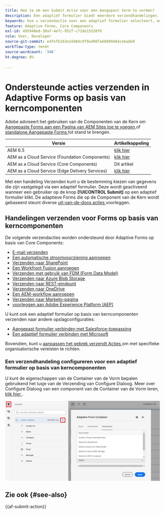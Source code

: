 ```yaml
---
title: Hoe te om een Submit Actie voor een Aangepast Vorm te vormen?
description: Een adaptief formulier biedt meerdere verzendhandelingen. Met een handeling Verzenden wordt gedefinieerd hoe een adaptief formulier wordt verwerkt na verzending. U kunt ingebouwde verzendhandelingen gebruiken of uw eigen handelingen maken
keywords: hoe u verzendactie voor een adaptief formulier selecteert, een adaptief formulier koppelt aan een SharePoint-lijst, een adaptief formulier aansluit op een SharePoint-documentbibliotheek, een adaptief formulier aansluit op het formuliergegevensmodel (FDM)
feature: Adaptive Forms, Core Components
exl-id: 495948e8-30a7-4e7c-952f-c71de15520f0
role: User, Developer
source-git-commit: edfefb163e2d48dc9f9ad90fa68809484ce6abb0
workflow-type: tm+mt
source-wordcount: '346'
ht-degree: 0%

---
```



# Ondersteunde acties verzenden in Adaptive Forms op basis van kerncomponenten

<span class="preview"> Adobe adviseert het gebruiken van de Componenten van de Kern om [ Aangepaste Forms aan een Pagina van AEM Sites toe te voegen ](/help/forms/create-or-add-an-adaptive-form-to-aem-sites-page.md) of [ standalone Aangepaste Forms ](/help/forms/creating-adaptive-form-core-components.md) tot stand te brengen. </span>


| Versie | Artikelkoppeling |
| -------- | ---------------------------- |
| AEM 6.5 | [ klik hier ](https://experienceleague.adobe.com/docs/experience-manager-65/forms/adaptive-forms-basic-authoring/configuring-submit-actions.html?lang=nl-NL) |
| AEM as a Cloud Service (Foundation Components) | [ klik hier ](/help/forms/configuring-submit-actions.md) |
| AEM as a Cloud Service (Core Components) | Dit artikel |
| AEM as a Cloud Service (Edge Delivery Services) | [ klik hier ](/help/forms/configure-submit-action-eds-forms.md) |

Met een handeling Verzenden kunt u de bestemming kiezen van gegevens die zijn vastgelegd via een adaptief formulier. Deze wordt geactiveerd wanneer een gebruiker op de knop **[!UICONTROL Submit]** op een adaptief formulier klikt. De adaptieve Forms die op de Component van de Kern wordt gebaseerd steunt diverse [ uit-van-de-doos acties ](#submit-actions-supported-by-adaptive-forms-based-on-core-components) voorleggen.

<!--You can also configure different actions for an Adaptive Form submissions.

* **Redirect URL/Path** - This option allows user to configure a page for each form, to which the form users are redirected after submitting an Adaptive Form. 
* **Show Message** - This option allows users to add a message that is displayed when the Adaptive Form is successfully submitted. The predefined text is included in the dialog box and it can be modified by the user. -->

## Handelingen verzenden voor Forms op basis van kerncomponenten

De volgende verzendacties worden ondersteund door Adaptive Forms op basis van Core Components:

* [E-mail verzenden](/help/forms/configure-submit-action-send-email.md)
* [Een automatische stroomvoorziening aanroepen](/help/forms/forms-microsoft-power-automate-integration.md)
* [Verzenden naar SharePoint](/help/forms/configure-submit-action-sharepoint.md)
* [Een Workfront Fusion aanroepen](/help/forms/submit-adaptive-form-to-workfront-fusion.md)
* [Verzenden met gebruik van FDM (Form Data Model)](/help/forms/integrate-adaptive-form-with-fdm.md)
* [Verzenden naar Azure Blob Storage](/help/forms/configure-submit-action-azure-blob-storage.md)
* [Verzenden naar REST-eindpunt](/help/forms/configure-submit-action-restpoint.md)
* [Verzenden naar OneDrive](/help/forms/configure-submit-action-onedrive.md)
* [Een AEM-workflow aanroepen](/help/forms/configure-submit-action-workflow.md)
* [Verzenden naar Marketo-pagina](/help/forms/submit-adaptive-form-to-marketo-engage.md)
* [ voorleggen aan Adobe Experience Platform (AEP) ](/help/forms/aem-forms-aep-connector.md)

U kunt ook een adaptief formulier op basis van kerncomponenten verzenden naar andere opslagconfiguraties:

* [Aangepast formulier verbinden met Salesforce-toepassing](/help/forms/aem-forms-salesforce-integration.md)
* [Een adaptief formulier verbinden met Microsoft](/help/forms/ms-dynamics-odata-configuration.md)

Bovendien, kunt u [ aanpassen het gebrek verzendt Acties ](/help/forms/custom-submit-action-for-adaptive-forms-based-on-core-components.md) om met specifieke organisatorische vereisten te richten.


### Een verzendhandeling configureren voor een adaptief formulier op basis van kerncomponenten

<!--To define a Submit action for an Adaptive Form, use the Configure Dialog of an **Adaptive Form Container** component. The configure dialog of a **Adaptive Form Container** component includes:

* Basic Tab
* Form Data Model Tab
* Submission Tab
  ![AEM Forms Submit action](/help/forms/assets/aem-forms-submit-action.png)
-->

U kunt de eigenschappen van de Container van de Vorm bepalen gebruikend het lusje van de Verzending van Configure Dialoog. Meer over Configure Dialoog van een component van de Container van de Vorm leren, [ klik hier ](https://experienceleague.adobe.com/docs/experience-manager-core-components/using/adaptive-forms/adaptive-forms-components/form-container.html?lang=nl-NL).

![ klik het pictogram van de Sleutel om de Adaptieve de dialoogdoos van de Container van de Vorm te openen om een verzendactie te vormen ](/help/forms/assets/adaptive-forms-submit-message.png)

<!--To select and configure a Submit Action for your form:

1. Open the Content browser, and select the **[!UICONTROL Guide Container]** component of your Adaptive Form. 
1. Click the Guide Container properties ![Guide properties](/help/forms/assets/configure-icon.svg) icon. The Adaptive Form Container dialog box opens. 

1. Click the  **[!UICONTROL Submission]** tab. 

    ![Click the Wrench icon to open Adaptive Form Container dialog box to configure a submit action](/help/forms/assets/adaptive-forms-submit-message.png)

1. Select and configure a **[!UICONTROL Submit action]**, based on your requirements.
-->

<!--
## Send Email {#send-email}

To send an email to one or more recipients upon successful submission of the form, you can use the **[!UICONTROL Send Email]** Submit Action. 

Refer to [configure the send email submit action for an Adaptive Form](/help/forms/configure-submit-action-send-email.md) to learn how to set up an Adaptive Form to send an email upon successful submission.
>[!NOTE]
>
>Send PDF via Email Submit Action is applicable only to Adaptive Forms that use XFA template as form model. 

>[!NOTE]
>
>Ensure that the [AEM_Installation_Directory]\crx-quickstart\temp\datamanager\ASM folder
>exists. The directory is required to temporarily store attachments. If the directory does not exist, create it.


>[!CAUTION]
>
>If you  [prefill](prepopulate-adaptive-form-fields.md) a form template,  a Form Data Model (FDM) or schema based Adaptive Form with XML or JSON data complaint to a schema (XML schema, JSON schema , form template, or form data model (FDM)) that is data does not contain &lt;afData&gt;, &lt;afBoundData&gt;, and &lt;/afUnboundData&gt; tags, then the data of unbounded fields (Unbounded fields are Adaptive Form fields without [bindref](prepopulate-adaptive-form-fields.md) property) of the Adaptive Form is lost. 

>[!CAUTION]
>
>If you [prefill](prepopulate-adaptive-form-fields.md) a form template, a Form Data Model (FDM) or schema based Adaptive Form with XML or JSON data complaint to a schema (XML schema, JSON schema, or form data model(FDM)) that does not contain &lt;afData&gt;, &lt;afBoundData&gt;, and &lt;/afUnboundData&gt; tags, then the data of unbounded fields (Unbounded fields are Adaptive Form fields without [bindref](prepopulate-adaptive-form-fields.md) property) of the Adaptive Form is lost.

## Submit to Microsoft&reg; SharePoint {#submit-to-sharedrive}

The **[!UICONTROL Submit to SharePoint]** Submit Action connects an Adaptive Form with a Microsoft&reg; SharePoint Storage. You can submit the form data files, attachments, or Document of Record to the connected Microsoft&reg; Sharepoint Storage. 

Integration of AEM Adaptive Form with Microsoft&reg; SharePoint enables the submission, retrieval, or storage of data, files, and other relevant information within the SharePoint storage. To learn how to configure submit to SharePoint submit action for an Adaptive Form, [click here](/help/forms/configure-submit-action-sharepoint.md). 

## Submit using Form Data Model (FDM) {#submit-using-form-data-model}

The **[!UICONTROL Submit using Form Data Model (FDM)]** Submit Action writes submitted Adaptive Form data for the specified data model object in a Form Data Model (FDM) to its data source. When configuring the Submit Action, you can choose a data model object whose submitted data you want to write back to its data source.

When a user submits a form based on a form data model (FDM), you can [configure the form to write the submitted data to the data sources associated with the data model object](/help/forms/using-form-data-model.md#write-submitted-adaptive-form-data-into-data-sources-write-af).

## Submit to REST endpoint {#submit-to-rest-endpoint}

The **[!UICONTROL Submit to REST Endpoint]** submit action sends the submitted data to a REST URL. This URL can be either an internal server (the server where the form is displayed) or an external server. The data of an Adaptive Form is submitted to a REST URL using the **[!UICONTROL Submit to REST endpoint]** Submit Action.

For a comprehensive guide on the detailed steps to post or submit data to a REST URL, refer to [configure submit to REST Endpoint submit action for Adaptive Forms](/help/forms/configure-submit-action-restpoint.md).

## Invoke an AEM Workflow {#invoke-an-aem-workflow}

The **[!UICONTROL Invoke an AEM Workflow]** Submit Action integrates an Adaptive Form with an [AEM Workflow](https://experienceleague.adobe.com/docs/experience-manager-65/developing/extending-aem/extending-workflows/workflows-models.html?lang=nl-NL#extending-aem). When a form is submitted, the selected workflow starts automatically. 

 [Integrate AEM Adaptive Form with AEM Workflow: Streamlining Business Processes](/help/forms/configure-submit-action-workflow.md) provides step-by-step instructions to seamlessly integrate AEM Workflow with Adaptive Forms, optimizing business processes and enhancing workflow automation.

## Submit to OneDrive {#submit-to-onedrive}

The **[!UICONTROL Submit to OneDrive]** Submit Action connects an Adaptive Form with a Microsoft&reg; OneDrive. You can submit the form data, files, attachments, or Document of Record to the connected Microsoft&reg; OneDrive Storage. 

AEM Forms Cloud Service with Microsoft&reg; OneDrive helps in optimize data submission. Explore the steps of [integrating OneDrive with AEM Forms](/help/forms/configure-submit-action-onedrive.md) for streamlined and secure storage.

## Submit to Azure Blob Storage {#submit-to-azure-blob-storage}

The **[!UICONTROL Submit to Azure Blob Storage]** Submit Action connects an Adaptive Form with a Microsoft&reg; Azure portal and allows you to submit various elements such as form data, files, attachments, or Document of Record to the associated Azure Storage containers.

AEM as a Cloud Service allows submitting data to Azure Storage from AEM Adaptive Forms. Learn how to [create and use Azure Blob Storage configuration in AEM Forms](/help/forms/configure-submit-action-azure-blob-storage.md) for efficient data storage. 

To set values of a configuration, [Generate OSGi Configurations using the AEM SDK](https://experienceleague.adobe.com/docs/experience-manager-cloud-service/implementing/deploying/configuring-osgi.html?lang=nl-NL#generating-osgi-configurations-using-the-aem-sdk-quickstart), and [deploy the configuration](https://experienceleague.adobe.com/docs/experience-manager-cloud-service/implementing/using-cloud-manager/deploy-code.html?lang=nl-NL#deployment-process) to your Cloud Service instance.

## Submit to Power Automate {#microsoft-power-automate}

You can configure an Adaptive Form to run a Microsoft&reg; Power Automate Cloud Flow on submission. The configured Adaptive Form sends captured data, attachments, and Document Of Record to Power Automate Cloud Flow for processing. It helps you build custom data capture experience while harnessing the power of Microsoft&reg; Power Automate to build business logics around captured data and automate customer workflows. 
Adaptive Forms editor provides the **Invoke a Microsoft&reg; Power Automate flow** submit action to send adaptive forms data, attachments, and Document Of Record to Power Automate Cloud Flow. To use the Submit action to send captured data to Microsoft&reg; Power Automate, [Connect your Forms as a Cloud Service instance with Microsoft&reg; Power Automate](forms-microsoft-power-automate-integration.md)  

After a successful configuration, use the [Invoke a Microsoft&reg; Power Automate flow](forms-microsoft-power-automate-integration.md#use-the-invoke-a-microsoft&reg;-power-automate-flow-submit-action-to-send-data-to-a-power-automate-flow-use-the-invoke-microsoft-power-automate-flow-submit-action) submit action to send data to a Power Automate Flow.  

## Submit to Workfront Fusion {#workfront-fusion}

You can configure an Adaptive Form to submit data to Workfront Fusion on submission. Workfront Fusion allows automation of processes so that user can concentrate on new tasks rather than repeating the same tasks again and again. It automates both simple and complex tasks, saving time and ensuring consistent process execution.

The Adaptive Forms editor provides the **Invoke a WorkFront Fusion Scenario** submit action to send Adaptive Forms data or attachments to a Workfront Fusion scenario. To use the submit action for sending captured data to a Workfront Fusion scenario, refer to [Submit an Adaptive Form to Adobe Workfront Fusion](/help/forms/submit-adaptive-form-to-workfront-fusion.md).

## Send PDF via Email {#send-pdf-via-email}

The **Send PDF via Email** Submit Action sends an email with a PDF containing form data, to one or more recipients on successful submission of the form.

>[!NOTE]
>
>This Submit Action is available for XFA-based Adaptive Forms and XSD-based adaption forms that have the Document of Record template. 
## Invoke a forms workflow {#invoke-a-forms-workflow}

The **Submit to Forms workflow** submit option sends a data xml and file attachments (if any) to an existing Adobe LiveCycle or [!DNL AEM Forms] on JEE process.

For information about how to configure the Submit to forms workflow Submit Action, see [Submitting and processing your form data using forms workflows](submit-form-data-livecycle-process.md). 
## Forms Portal Submit Action {#forms-portal-submit-action}

The **Forms Portal Submit Action** option makes form data available through an [!DNL AEM Forms] portal.

For more information about the Forms Portal and Submit Action, see [Drafts and submissions component](draft-submission-component.md). 

## Use synchronous or asynchronous submission {#use-synchronous-or-asynchronous-submission}

A Submit Action can use synchronous or asynchronous submission.

**Synchronous submission**: Traditionally, web forms are configured to submit synchronously. In a synchronous submission, when users submit a form, they are redirected to an acknowledgment page, a thank you page, or if there is submission failure, an error page. You can select the **[!UICONTROL Use asynchronous submission]** option to redirect the users to a webpage or show a message on submission.  

![Configure Submit Action](assets/thank-you-setting.png)

**Asynchronous submission**: Modern web experiences like single page applications are gaining popularity where the web page remains static while client-server interaction happens in the background. You can now provide this experience with Adaptive Forms by [configuring asynchronous submission](asynchronous-submissions-adaptive-forms.md).

## Server-Side Revalidation in Adaptive Form {#server-side-revalidation-in-adaptive-form}

Typically, in any online data capture system, developers place someJavaScript validations on client side to enforce a few business rules. But in modern browsers, end users have way to bypass those validations and manually do submissions using various techniques, Such as Web Browser DevTools Console. Such techniques are also valid for Adaptive Forms. A forms developer can create various validation logics, but technically, end users can bypass those validation logics and submit invalid data to the server. Invalid data would break the business rules that a form author has enforced.

The server-side revalidation feature provides the ability to run the validations that an Adaptive Forms author has provided while designing an Adaptive Form on the server. It prevents any possible compromise of data submissions and business rules violations represented in terms of form validations.

### What to validate on Server? {#what-to-validate-on-server-br}

All out of the box (OOTB) field validations of an Adaptive Form that are rerun at the server are:

* Required
* Validation Picture Clause
* Validation Expression

### Enabling Server-side Validation {#enabling-server-side-validation-br}

Use the **[!UICONTROL Revalidate on server]** under Adaptive Form Container in the sidebar to enable or disable server-side validation for the current form.

![Enabling Server-Side Validation](assets/revalidate-on-server.png)

Enabling Server-Side Validation

If end-user bypass those validations and submit the forms, the server again performs the validation. If the validation fails at server end, then the submit transaction is stopped. The user is presented with the original form again. The captured data and submitted data are presented to the user as an error.

>[!NOTE]
>
>Server-side validation validates the form model. You are recommended to create a separate client library for validations and not mix it with other things like HTML styling and DOM manipulation in the same client library.

## Error handling on Submit Action {#error-handling-on-submit-action}

As a part of AEM security and hardening guidelines, configure custom error pages such as 400.jsp, 404.jsp, and 500.jsp. These handlers are called, when on submitting a form 400, 404, or 500 errors appear. The handlers are also called when these error codes are triggered on the Publish node. You can also create JSP pages for other HTTP error codes.

When you prefill a form data model (FDM), or schema based Adaptive Form with XML or JSON data complaint to a schema that is data does not contain `<afData>`, `<afBoundData>`, and `</afUnboundData>` tags, then the data of unbounded fields of the Adaptive Form is lost. The schema can be an XML schema, JSON schema, or a Form Data Model (FDM). Unbounded fields are Adaptive Form fields without the `bindref` property.

For more information, see [Customizing Pages shown by the Error Handler](/help/sites-developing/customizing-errorhandler-pages.md). 
## See next

* [Create style or themes for your forms](using-themes-in-core-components.md)
* [Create an Adaptive Form (core components)](/help/forms/creating-adaptive-form-core-components.md)
* [Create a custom Submit Action for Adaptive Forms](/help/forms/custom-submit-action-form.md)

-->

## Zie ook {#see-also}

{{af-submit-action}}

